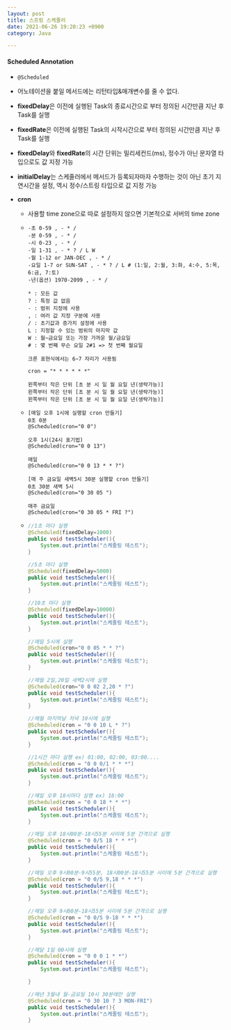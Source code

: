 ```yaml
---
layout: post
title: 스프링 스케줄러
date: 2021-06-26 19:20:23 +0900
category: Java

---
```


#### Scheduled Annotation

- `@Scheduled`

- 어노테이션을 붙일 메서드에는 리턴타입&매개변수를 줄 수 없다.

- **fixedDelay**은 이전에 실행된 Task의 종료시간으로 부터 정의된 시간만큼 지난 후 Task를 실행

- **fixedRate**은 이전에 실행된 Task의 시작시간으로 부터 정의된 시간만큼 지난 후 Task를 실행

- **fixedDelay**와 **fixedRate**의 시간 단위는 밀리세컨드(ms), 정수가 아닌 문자열 타입으로도 값 지정 가능

- **initialDelay**는 스케줄러에서 메서드가 등록되자마자 수행하는 것이 아닌 초기 지연시간을 설정, 역시 정수/스트링 타입으로 값 지정 가능

- **cron**

  - 사용할 time zone으로 따로 설정하지 않으면 기본적으로 서버의 time zone

  - ```
    -초 0-59 , - * / 
    -분 0-59 , - * / 
    -시 0-23 , - * / 
    -일 1-31 , - * ? / L W
    -월 1-12 or JAN-DEC , - * / 
    -요일 1-7 or SUN-SAT , - * ? / L # (1:일, 2:월, 3:화, 4:수, 5:목, 6:금, 7:토)
    -년(옵션) 1970-2099 , - * /
      
    * : 모든 값
    ? : 특정 값 없음
    - : 범위 지정에 사용
    , : 여러 값 지정 구분에 사용
    / : 초기값과 증가치 설정에 사용
    L : 지정할 수 있는 범위의 마지막 값
    W : 월~금요일 또는 가장 가까운 월/금요일
    # : 몇 번째 무슨 요일 2#1 => 첫 번째 월요일
    
    크론 표현식에서는 6~7 자리가 사용됨
    
    cron = "* * * * * *"
    
    왼쪽부터 작은 단위 [초 분 시 일 월 요일 년(생략가능)]
    왼쪽부터 작은 단위 [초 분 시 일 월 요일 년(생략가능)]
    왼쪽부터 작은 단위 [초 분 시 일 월 요일 년(생략가능)]
    ```

  - ```
    [매일 오후 1시에 실행할 cron 만들기]
    0초 0분
    @Scheduled(cron="0 0")
    
    오후 1시(24시 표기법)
    @Scheduled(cron="0 0 13")
    
    매일
    @Scheduled(cron="0 0 13 * * ?")
    
    [매 주 금요일 새벽5시 30분 실행할 cron 만들기]
    0초 30분 새벽 5시
    @Scheduled(cron="0 30 05 ")
    
    매주 금요일
    @Scheduled(cron="0 30 05 * FRI ?")
    ```

  - ```java
    //1초 마다 실행
    @Scheduled(fixedDelay=1000)
    public void testScheduler(){
        System.out.println("스케줄링 테스트");
    }
    
    //5초 마다 실행
    @Scheduled(fixedDelay=5000)
    public void testScheduler(){
        System.out.println("스케줄링 테스트");
    }
    
    //10초 마다 실행
    @Scheduled(fixedDelay=10000)
    public void testScheduler(){
        System.out.println("스케줄링 테스트");
    }
    
    //매일 5시에 실행
    @Scheduled(cron="0 0 05 * * ?")
    public void testScheduler(){
        System.out.println("스케줄링 테스트");
    }
    
    //매월 2일,20일 새벽2시에 실행
    @Scheduled(cron="0 0 02 2,20 * ?")
    public void testScheduler(){
        System.out.println("스케줄링 테스트");
    }
    
    //매월 마지막날 저녁 10시에 실행
    @Scheduled(cron = "0 0 10 L * ?")
    public void testScheduler(){
        System.out.println("스케줄링 테스트");
    }
    
    //1시간 마다 실행 ex) 01:00, 02:00, 03:00....
    @Scheduled(cron = "0 0 0/1 * * *")
    public void testScheduler(){
        System.out.println("스케줄링 테스트");
    }
    
    //매일 오후 18시마다 실행 ex) 18:00
    @Scheduled(cron = "0 0 18 * * *")
    public void testScheduler(){
        System.out.println("스케줄링 테스트");
    }
    
    //매일 오후 18시00분-18시55분 사이에 5분 간격으로 실행
    @Scheduled(cron = "0 0/5 18 * * *")
    public void testScheduler(){
        System.out.println("스케줄링 테스트");
    }
    
    //매일 오후 9시00분-9시55분, 18시00분-18시55분 사이에 5분 간격으로 실행
    @Scheduled(cron = "0 0/5 9,18 * * *")
    public void testScheduler(){
        System.out.println("스케줄링 테스트");
    }
    
    //매일 오후 9시00분-18시55분 사이에 5분 간격으로 실행
    @Scheduled(cron = "0 0/5 9-18 * * *")
    public void testScheduler(){
        System.out.println("스케줄링 테스트");
    }
    
    //매달 1일 00시에 실행
    @Scheduled(cron = "0 0 0 1 * *")
    public void testScheduler(){
        System.out.println("스케줄링 테스트");
    
    }
    
    //매년 3월내 월-금요일 10시 30분에만 실행
    @Scheduled(cron = "0 30 10 ? 3 MON-FRI")
    public void testScheduler(){
        System.out.println("스케줄링 테스트");
    }
    ```

  

